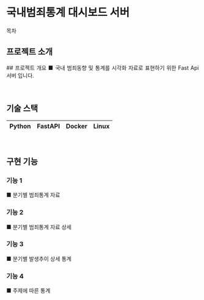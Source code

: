 # 국내범죄통계 대시보드 서버

목차

## 프로젝트 소개

<p align="justify">
## 프로젝트 개요
■ 국내 범죄동향 및 통계를 시각화 자료로 표현하기 위한 Fast Api 서버 입니다.
</p>

<br>

## 기술 스택

| Python | FastAPI |  Docker   |  Linux   |
| :--------: | :--------: | :------: | :-----: |
<br>

## 구현 기능

### 기능 1
■ 분기별 범죄통계 자료

### 기능 2
■ 분기별 범죄통계 자료 상세 

### 기능 3
■ 분기별 발생추이 상세 통계

### 기능 4
■ 주제에 따른 통계


<br>


